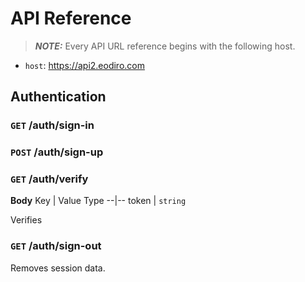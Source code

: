 # API Reference

> **_NOTE:_** Every API URL reference begins with the following host.

- `host`: https://api2.eodiro.com

## Authentication

### `GET` /auth/sign-in

### `POST` /auth/sign-up

### `GET` /auth/verify

**Body**
Key | Value Type
--|--
token | `string`

Verifies

### `GET` /auth/sign-out

Removes session data.
